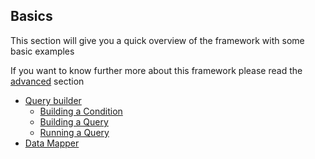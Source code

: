 ## Basics
This section will give you a quick overview of the framework with some basic examples 

If you want to know further more about this framework please read the [advanced](/docs/advanced/README.md) section 

* [Query builder](QB/README.md)
  * [Building a Condition](QB/CONDITION.md)
  * [Building a Query](QB/QUERY.md)
  * [Running a Query](QB/RUN.md)
* [Data Mapper](DM.md)

